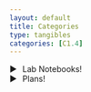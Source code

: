 ```yaml
---
layout: default
title: Categories
type: tangibles
categories: [C1.4]
---
```


<head>
<meta charset="UTF-8">
<meta name="viewport" content="width=device-width, initial-scale=1.0">
<title>Fancy Folder Structure</title>
<style>
  /* Your CSS styles here */
  .folder {
    list-style: none;
    padding: 0;
    margin: 0;
  }
  .has-subfolder .subfolder {
    display: none;
  }
  .has-subfolder.active .subfolder {
    display: block;
  }
  .folder-header {
    cursor: pointer;
    display: flex;
    align-items: center;
  }
  .arrow {
    margin-right: 10px;
    transition: transform 0.3s;
  }
  .open {
    transform: rotate(90deg);
  }
</style>
</head>
<body>
<ul class="folder">
  <li class="has-subfolder">
    <div class="folder-header">
      <span class="arrow">▶</span>
      Lab Notebooks!
    </div>
    <ul class="subfolder">
      <li><a href="{{site.baseurl}}/c4.0/2023/08/21/Lab-Notebook-0.html">Lab Notebook 0</a></li>
      <li><a href="{{site.baseurl}}/c4.0/2023/08/23/Lab-Notebook-1.html">Lab Notebook 1</a></li>
      <li><a href="{{site.baseurl}}/c4.0/2023/08/27/Lab-Notebook-2.html">Lab Notebook 2</a></li>
    </ul>
  </li>
  <li class="has-subfolder">
    <div class="folder-header">
      <span class="arrow">▶</span>
      Plans!
    </div>
    <ul class="subfolder">
      <li><a href="{{site.baseurl}}/c4.0/2023/08/16/Week-0-Plan.html">Week 0</a></li>
      <li><a href="{{site.baseurl}}/c4.0/2023/08/24/Week-1-Plan.html">Week 1</a></li>
      <li><a href="{{site.baseurl}}/c4.0/2023/08/30/Week-2-Plan.html">Week 2</a></li>
    </ul>
  </li>
  <!-- More folder items here -->
</ul>
<script>
  document.addEventListener('DOMContentLoaded', function() {
    const folderHeaders = document.querySelectorAll('.folder-header');
    folderHeaders.forEach(header => {
      header.addEventListener('click', function() {
        const parentFolder = this.closest('.has-subfolder');
        parentFolder.classList.toggle('active');
        const arrow = this.querySelector('.arrow');
        arrow.classList.toggle('open');
      });
    });
  });
</script>
</body>